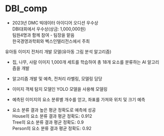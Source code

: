 # DBI_comp

- 2023년 DMC 빅데이터 아이디어 오디션 우수상   
DBI대회에서 우수상(상금: 1,000,000원)  
팀원4명과 함께 참여 - 팀장을 맡음  
한국경영과학회와 벡스인텔리전스에서 주최

유아동 이미지 전처리 개발 모델(유아동 그림 분석 알고리즘)  
- 집, 나무, 사람 이미지 1,000개 세트를 학습하여 총 18개 요소를 분류하는 AI 알고리즘을 개발  
- 알고리즘 개발 및 예측, 전처리 라벨링, 모델링 담당  
- 이미지 객체 탐지 모델인 YOLO 모델을 사용해 모델링  
- 예측된 이미지의 요소 분류별 개수를 얻고, 좌표를 가져와 위치 및 크기 예측  

- 요소 분류 결과 높은 평균 정확도로 예측에 성공   
House의 요소 분류 결과 평균 정확도: 0.912  
Tree의 요소 분류 결과 평균 정확도: 0.9  
Person의 요소 분류 결과 평균 정확도: 0.92
